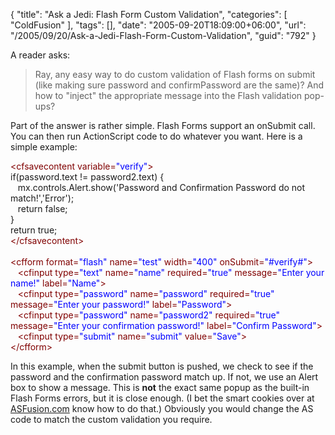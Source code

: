 {
	"title": "Ask a Jedi: Flash Form Custom Validation",
	"categories": [
		"ColdFusion"
	],
	"tags": [],
	"date": "2005-09-20T18:09:00+06:00",
	"url": "/2005/09/20/Ask-a-Jedi-Flash-Form-Custom-Validation",
	"guid": "792"
}

A reader asks:

<blockquote>
Ray, any easy way to do custom validation of Flash forms on submit (like making sure password and confirmPassword are the same)? And how to "inject" the appropriate message into the Flash validation pop-ups?
</blockquote>

Part of the answer is rather simple. Flash Forms support an onSubmit call. You can then run ActionScript code to do whatever you want. Here is a simple example:

<div class="code"><FONT COLOR=MAROON>&lt;cfsavecontent variable=<FONT COLOR=BLUE>"verify"</FONT>&gt;</FONT><br>
if(password.text != password2.text) {<br>
&nbsp;&nbsp;&nbsp;mx.controls.Alert.show('Password and Confirmation Password do not match!','Error');<br>
&nbsp;&nbsp;&nbsp;return false;<br>
} <br>
return true;<br>
<FONT COLOR=MAROON>&lt;/cfsavecontent&gt;</FONT><br>
<br>
<FONT COLOR=MAROON>&lt;cfform format=<FONT COLOR=BLUE>"flash"</FONT> name=<FONT COLOR=BLUE>"test"</FONT> width=<FONT COLOR=BLUE>"400"</FONT> onSubmit=<FONT COLOR=BLUE>"#verify#"</FONT>&gt;</FONT><br>
&nbsp;&nbsp;&nbsp;<FONT COLOR=MAROON>&lt;cfinput type=<FONT COLOR=BLUE>"text"</FONT> name=<FONT COLOR=BLUE>"name"</FONT> required=<FONT COLOR=BLUE>"true"</FONT> message=<FONT COLOR=BLUE>"Enter your name!"</FONT> label=<FONT COLOR=BLUE>"Name"</FONT>&gt;</FONT><br>
&nbsp;&nbsp;&nbsp;<FONT COLOR=MAROON>&lt;cfinput type=<FONT COLOR=BLUE>"password"</FONT> name=<FONT COLOR=BLUE>"password"</FONT> required=<FONT COLOR=BLUE>"true"</FONT> message=<FONT COLOR=BLUE>"Enter your password!"</FONT> label=<FONT COLOR=BLUE>"Password"</FONT>&gt;</FONT><br>
&nbsp;&nbsp;&nbsp;<FONT COLOR=MAROON>&lt;cfinput type=<FONT COLOR=BLUE>"password"</FONT> name=<FONT COLOR=BLUE>"password2"</FONT> required=<FONT COLOR=BLUE>"true"</FONT> message=<FONT COLOR=BLUE>"Enter your confirmation password!"</FONT> label=<FONT COLOR=BLUE>"Confirm Password"</FONT>&gt;</FONT><br>
&nbsp;&nbsp;&nbsp;<FONT COLOR=MAROON>&lt;cfinput type=<FONT COLOR=BLUE>"submit"</FONT> name=<FONT COLOR=BLUE>"submit"</FONT> value=<FONT COLOR=BLUE>"Save"</FONT>&gt;</FONT><br>
<FONT COLOR=MAROON>&lt;/cfform&gt;</FONT></div>

In this example, when the submit button is pushed, we check to see if the password and the confirmation password match up. If not, we use an Alert box to show a message. This is <b>not</b> the exact same popup as the built-in Flash Forms errors, but it is close enough. (I bet the smart cookies over at <a href="http://www.asfusion.com">ASFusion.com</a> know how to do that.) Obviously you would change the AS code to match the custom validation you require.